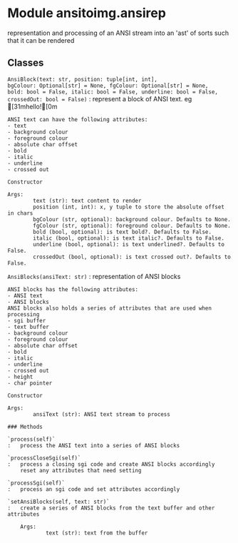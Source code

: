 Module ansitoimg.ansirep
========================
representation and processing of an ANSI stream into an 'ast' of sorts
such that it can be rendered

Classes
-------

`AnsiBlock(text: str, position: tuple[int, int], bgColour: Optional[str] = None, fgColour: Optional[str] = None, bold: bool = False, italic: bool = False, underline: bool = False, crossedOut: bool = False)`
:   represent a block of ANSI text. eg [31mhello![0m
    
    ANSI text can have the following attributes:
    - text
    - background colour
    - foreground colour
    - absolute char offset
    - bold
    - italic
    - underline
    - crossed out
    
    Constructor
    
    Args:
            text (str): text content to render
            position (int, int): x, y tuple to store the absolute offset in chars
            bgColour (str, optional): background colour. Defaults to None.
            fgColour (str, optional): foreground colour. Defaults to None.
            bold (bool, optional): is text bold?. Defaults to False.
            italic (bool, optional): is text italic?. Defaults to False.
            underline (bool, optional): is text underlined?. Defaults to False.
            crossedOut (bool, optional): is text crossed out?. Defaults to False.

`AnsiBlocks(ansiText: str)`
:   representation of ANSI blocks
    
    ANSI blocks has the following attributes:
    - ANSI text
    - ANSI blocks
    ANSI blocks also holds a series of attributes that are used when processing
    - sgi buffer
    - text buffer
    - background colour
    - foreground colour
    - absolute char offset
    - bold
    - italic
    - underline
    - crossed out
    - height
    - char pointer
    
    Constructor
    
    Args:
            ansiText (str): ANSI text stream to process

    ### Methods

    `process(self)`
    :   process the ANSI text into a series of ANSI blocks

    `processCloseSgi(self)`
    :   process a closing sgi code and create ANSI blocks accordingly
        reset any attributes that need setting

    `processSgi(self)`
    :   process an sgi code and set attributes accordingly

    `setAnsiBlocks(self, text: str)`
    :   create a series of ANSI blocks from the text buffer and other attributes
        
        Args:
                text (str): text from the buffer